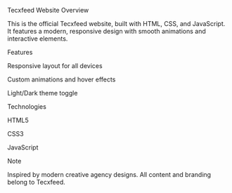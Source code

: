Tecxfeed Website
Overview

This is the official Tecxfeed website, built with HTML, CSS, and JavaScript. It features a modern, responsive design with smooth animations and interactive elements.

Features

Responsive layout for all devices

Custom animations and hover effects

Light/Dark theme toggle

Technologies

HTML5

CSS3

JavaScript

Note

Inspired by modern creative agency designs. All content and branding belong to Tecxfeed.
